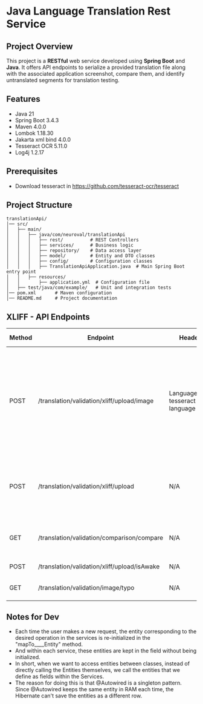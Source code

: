 # Java Language Translation Rest Service

## Project Overview

This project is a **RESTful** web service developed using **Spring Boot** and **Java**. It offers API endpoints to
serialize a provided translation file along with the associated application screenshot, compare them, and identify
untranslated segments for translation testing.

## Features

- Java 21
- Spring Boot 3.4.3
- Maven 4.0.0
- Lombok 1.18.30
- Jakarta xml bind 4.0.0
- Tesseract OCR 5.11.0
- Log4j 1.2.17

## Prerequisites

- Download tesseract in https://github.com/tesseract-ocr/tesseract

## Project Structure

```
translationApi/
│── src/
│   ├── main/
│   │   ├── java/com/neuroval/translationApi
│   │   │   ├── rest/          # REST Controllers
│   │   │   ├── services/      # Business logic
│   │   │   ├── repository/    # Data access layer
│   │   │   ├── model/         # Entity and DTO classes
│   │   │   ├── config/        # Configuration classes
│   │   │   ├── TranslationApiApplication.java  # Main Spring Boot entry point
│   │   ├── resources/
│   │       ├── application.yml  # Configuration file
│   ├── test/java/com/example/   # Unit and integration tests
│── pom.xml       # Maven configuration
│── README.md     # Project documentation
```

## XLIFF - API Endpoints

| Method | Endpoint                                     | Headers                               | Form-Data         | Description                                                                                                                                              |
|--------|----------------------------------------------|---------------------------------------|-------------------|----------------------------------------------------------------------------------------------------------------------------------------------------------|
| POST   | /translation/validation/xliff/upload/image   | LanguageCode: tesseract language code | image: .png file  | Detects and extracts text from a PNG image using Tesseract OCR. The LanguageCode must match the image's language and be a valid Tesseract language code. |
| POST   | /translation/validation/xliff/upload         | N/A                                   | file: .xliff file | Extracts all target language words/strings from the uploaded XLIFF translation file.                                                                     |
| GET    | /translation/validation/comparison/compare   | N/A                                   | N/A               | Compare serialized translation file and uploaded image                                                                                                   |
| POST   | /translation/validation/xliff/upload/isAwake | N/A                                   | N/A               | Returns status of the endpoint                                                                                                                           |
| GET    | /translation/validation/image/typo           | N/A                                   | N/A               | Detects typo in the uploaded image                                                                                                                       |

## Notes for Dev

- Each time the user makes a new request, the entity corresponding to the desired operation in the services is
  re-initialized in the "mapTo____Entity" method.
- And within each service, these entities are kept in the field without being initialized.
- In short, when we want to access entities between classes, instead of directly calling the Entities themselves, we
  call the entities that we define as fields within the Services.
- The reason for doing this is that @Autowired is a singleton pattern. Since @Autowired keeps the same entity in RAM
  each time, the Hibernate can't save the entities as a different row.